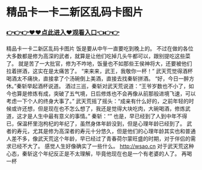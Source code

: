 # 精品卡一卡二新区乱码卡图片

### <a href="https://github.com/kjiuo/xiao/issues/1">👉👉👉♥♥点此进入♥观看入口👈👉👉</a>

精品卡一卡二新区乱码卡图片
饭是要从中午一直要吃到晚上的。
    不过在做的各位大多数都是修为高深的武者，就算是让他们吃掉几头牛都可以，跟别提吃这些菜了。
    就是苦了一大批官，修为不咋地，饭量也不如那些王侯神将大，还要被他们拉着拼酒，这实在是太痛苦了。
    “来来来，武王，我敬你一杯！”
    武天荒觉得酒杯喝酒太不痛快，直接拿了个汤碗倒上美酒，直接去找秦斩拼酒。
    “好，今日一醉方休。”秦斩举起酒杯说道。
    酒过三巡，秦斩对武天荒说道：“王爷岁数也不小了，如今也算是修炼有成，突破了五气境，日后修炼也不会再像从前那般进境飞速，可以考虑一下个人的终身大事了。”
    武天荒摇了摇头：“成亲有什么好的，之前年轻的时候或许还想，但是现在也不怎么想了，我还是觉得大块吃肉，大碗喝酒，修炼武道，这才是人生中最有意义的事情。”
    秦斩：“”
    也是，早已经到了人到中年不得已，保温杯里泡枸杞的年纪了，虽然身体年龄没到，但是心理年龄已经到了。
    武者的寿元，尤其是修为高深者的寿元十分悠久，但是他们的心理年龄其实也和普通人差不多，像武天荒这个年龄，早已经过了青春荷尔蒙旺盛的时期，对于伴侣的需求已经不大了。
    感觉人生好像确实了一些什么。
    http://wsao.cn
    对于武天荒这种心态，秦斩这个年纪反正是不太理解，毕竟他现在也是一个有老婆的人了。
    再喝一杯
